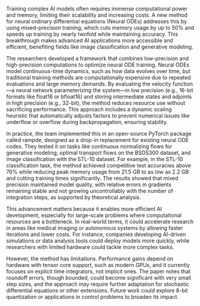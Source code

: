 Training complex AI models often requires immense computational power and memory, limiting their scalability and increasing costs. A new method for neural ordinary differential equations (Neural ODEs) addresses this by using mixed-precision training, which cuts memory usage by up to 50% and speeds up training by nearly twofold while maintaining accuracy. This breakthrough makes advanced AI applications more accessible and efficient, benefiting fields like image classification and generative modeling.

The researchers developed a framework that combines low-precision and high-precision computations to optimize neural ODE training. Neural ODEs model continuous-time dynamics, such as how data evolves over time, but traditional training methods are computationally expensive due to repeated evaluations and large memory demands. By evaluating the velocity function—a neural network parameterizing the system—in low precision (e.g., 16-bit formats like float16 or bfloat16) and storing intermediate states and adjoints in high precision (e.g., 32-bit), the method reduces resource use without sacrificing performance. This approach includes a dynamic scaling heuristic that automatically adjusts factors to prevent numerical issues like underflow or overflow during backpropagation, ensuring stability.

In practice, the team implemented this in an open-source PyTorch package called rampde, designed as a drop-in replacement for existing neural ODE codes. They tested it on tasks like continuous normalizing flows for generative modeling, optimal transport flows on the BSDS300 dataset, and image classification with the STL-10 dataset. For example, in the STL-10 classification task, the method achieved competitive test accuracies above 76% while reducing peak memory usage from 21.5 GB to as low as 2.2 GB and cutting training times significantly. The results showed that mixed precision maintained model quality, with relative errors in gradients remaining stable and not growing uncontrollably with the number of integration steps, as supported by theoretical analysis.

This advancement matters because it enables more efficient AI development, especially for large-scale problems where computational resources are a bottleneck. In real-world terms, it could accelerate research in areas like medical imaging or autonomous systems by allowing faster iterations and lower costs. For instance, companies developing AI-driven simulations or data analysis tools could deploy models more quickly, while researchers with limited hardware could tackle more complex tasks.

However, the method has limitations. Performance gains depend on hardware with tensor core support, such as modern GPUs, and it currently focuses on explicit time integrators, not implicit ones. The paper notes that roundoff errors, though bounded, could become significant with very small step sizes, and the approach may require further adaptation for stochastic differential equations or other extensions. Future work could explore 8-bit quantization or applications in control problems to broaden its impact.